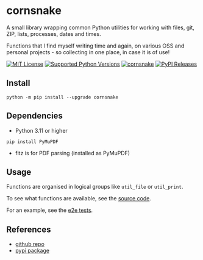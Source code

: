 # cornsnake

A small library wrapping common Python utilities for working with files, git, ZIP, lists, processes, dates and times.

Functions that I find myself writing time and again, on various OSS and personal projects - so collecting in one place, in case it is of use!

[url_repo]: https://github.com/mrseanryan/cornsnake
[url_semver_org]: https://semver.org/

[![MIT License][img_license]][url_license]
[![Supported Python Versions][img_pyversions]][url_pyversions]
[![cornsnake][img_version]][url_version]
[![PyPI Releases][img_pypi]][url_pypi]

[img_license]: https://img.shields.io/badge/License-MIT-blue.svg
[url_license]: https://github.com/mrseanryan/cornsnake/blob/master/LICENSE

[url_version]: https://pypi.org/project/cornsnake/

[img_version]: https://img.shields.io/static/v1.svg?label=SemVer&message=cornsnake&color=blue
[url_version]: https://pypi.org/project/bumpver/

[img_pypi]: https://img.shields.io/badge/PyPI-wheels-green.svg
[url_pypi]: https://pypi.org/project/cornsnake/#files

[img_pyversions]: https://img.shields.io/pypi/pyversions/cornsnake.svg
[url_pyversions]: https://pypi.python.org/pypi/cornsnake

## Install

```
python -m pip install --upgrade cornsnake
```

## Dependencies

- Python 3.11 or higher

```
pip install PyMuPDF
```

- fitz is for PDF parsing (installed as PyMuPDF)

## Usage

Functions are organised in logical groups like `util_file` or `util_print`.

To see what functions are available, see the [source code](https://github.com/mrseanryan/cornsnake/tree/master/src/cornsnake).

For an example, see the [e2e tests](https://github.com/mrseanryan/cornsnake/tree/master/e2e).

## References

- [github repo](https://github.com/mrseanryan/cornsnake)
- [pypi package](https://pypi.org/project/cornsnake/)
